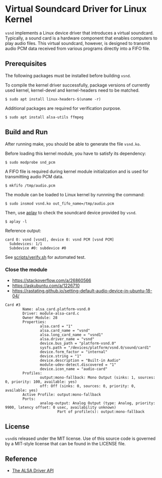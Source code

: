 # Virtual Soundcard Driver for Linux Kernel

`vsnd` implements a Linux device driver that introduces a virtual soundcard.
Typically, a sound card is a hardware component that enables computers to play
audio files. This virtual soundcard, however, is designed to transmit audio
PCM data received from various programs directly into a FIFO file.

## Prerequisites
The following packages must be installed before building `vsnd`.

To compile the kernel driver successfully, package versions of currently used
kernel, kernel-devel and kernel-headers need to be matched.
```shell
$ sudo apt install linux-headers-$(uname -r)
```

Additional packages are required for verification purpose.
```shell
$ sudo apt install alsa-utils ffmpeg
```

## Build and Run
After running make, you should be able to generate the file `vsnd.ko`.

Before loading this kernel module, you have to satisfy its dependency:
```shell
$ sudo modprobe snd_pcm
```

A FIFO file is required during kernel module initialization and is used for
transmitting audio PCM data.
```shell
$ mkfifo /tmp/audio.pcm
```

The module can be loaded to Linux kernel by runnning the command:
```
$ sudo insmod vsnd.ko out_fifo_name=/tmp/audio.pcm
```

Then, use [aplay](https://manpages.org/aplay) to check the soundcard device
provided by `vsnd`.
```shell
$ aplay -l
```

Reference output:
```
card 0: vsnd [vsnd], device 0: vsnd PCM [vsnd PCM]
  Subdevices: 1/1
  Subdevice #0: subdevice #0
```

See [scripts/verify.sh](scripts/verify.sh) for automated test.

### Close the module
- https://stackoverflow.com/a/26860566
- https://askubuntu.com/a/1226710
- https://rastating.github.io/setting-default-audio-device-in-ubuntu-18-04/

```
Card #3
        Name: alsa_card.platform-vsnd.0
        Driver: module-alsa-card.c
        Owner Module: 28
        Properties:
                alsa.card = "1"
                alsa.card_name = "vsnd"
                alsa.long_card_name = "vsnd1"
                alsa.driver_name = "vsnd"
                device.bus_path = "platform-vsnd.0"
                sysfs.path = "/devices/platform/vsnd.0/sound/card1"
                device.form_factor = "internal"
                device.string = "1"
                device.description = "Built-in Audio"
                module-udev-detect.discovered = "1"
                device.icon_name = "audio-card"
        Profiles:
                output:mono-fallback: Mono Output (sinks: 1, sources: 0, priority: 100, available: yes)
                off: Off (sinks: 0, sources: 0, priority: 0, available: yes)
        Active Profile: output:mono-fallback
        Ports:
                analog-output: Analog Output (type: Analog, priority: 9900, latency offset: 0 usec, availability unknown)
                        Part of profile(s): output:mono-fallback
```

## License
`vsnd`is released under the MIT license. Use of this source code is governed by
a MIT-style license that can be found in the LICENSE file.

## Reference
* [The ALSA Driver API](https://www.kernel.org/doc/html/latest/sound/kernel-api/alsa-driver-api.html)

